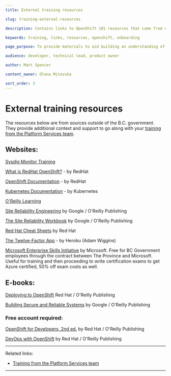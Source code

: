 ```yaml
---
title: External training resources

slug: training-external-resources 

description: Contains links to OpenShift 101 resources that come from outside of the BC Government

keywords: training, links, resources, openshift, onboarding

page_purpose: To provide materials to aid building an understanding of OpenShift and give additional context to other training 

audience: developer, technical lead, product owner

author: Matt Spencer

content_owner: Olena Mitovska

sort_order: 3
---
```

# External training resources 

The resources below are from sources outside of the B.C. government. They provide additional context and support to go along with your [training from the Platform Services team](../training-and-learning/training-from-the-platform-services-team.md).

## Websites:

[Sysdig Monitor Training](../app-monitoring/sysdig-training.md)

[What is RedHat OpenShift?](https://cloud.redhat.com/learn/what-is-openshift) - by RedHat

[OpenShift Documentation](https://docs.openshift.com/container-platform/) - by RedHat

[Kubernetes Documentation](https://kubernetes.io/docs/home/) - by Kubernetes

[O'Reilly Learning](https://learning.oreilly.com) 

[Site Reliability Engineering](https://sre.google/sre-book/table-of-contents/) by Google / O'Reilly Publishing

[The Site Reliability Workbook](https://sre.google/workbook/table-of-contents/) by Google / O'Reilly Publishing

[Red Hat Cheat Sheets](https://developers.redhat.com/cheat-sheets) by Red Hat

[The Twelve-Factor App](https://12factor.net/) - by Heroku (Adam Wiggins)

[Microsoft Enterprise Skills Initiative](https://esi.microsoft.com/) by Microsoft. Free for BC Government employees through the contract between The Province and Microsoft. Useful for training and then proceeding to write certification exams to get Azure certified, 50% off exam costs as well.

## E-books: 
[Deploying to OpenShift](https://cloud.redhat.com/hubfs/pdfs/Deploying_to_OpenShift.pdf) Red Hat / O'Reilly Publishing

[Building Secure and Reliable Systems](https://sre.google/books/building-secure-reliable-systems/#:~:text=Security%20is%20crucial%20to%20the,systems%20that%20are%20fundamentally%20secure) by Google / O'Reilly Publishing

### Free account required:
[OpenShift for Developers, 2nd ed.](https://developers.redhat.com/e-books/openshift-for-developers) by Red Hat / O'Reilly Publishing

[DevOps with OpenShift](https://developers.redhat.com/e-books/devops-openshift-cloud-deployments-made-easy) by Red Hat / O'Reilly Publishing


---
Related links:

- [Training from the Platform Services team](../training-and-learning/training-from-the-platform-services-team.md)

---
